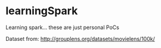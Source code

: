 # learningSpark
Learning spark... these are just personal PoCs

Dataset from: http://grouplens.org/datasets/movielens/100k/
